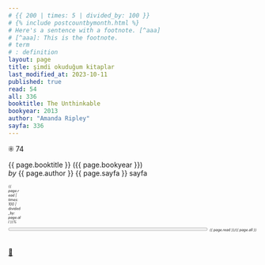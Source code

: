 ```yaml
---
# {{ 200 | times: 5 | divided_by: 100 }}
# {% include postcountbymonth.html %}
# Here's a sentence with a footnote. [^aaa]
# [^aaa]: This is the footnote.
# term
# : definition
layout: page
title: şimdi okuduğum kitaplar
last_modified_at: 2023-10-11
published: true
read: 54
all: 336
booktitle: The Unthinkable
bookyear: 2013
author: "Amanda Ripley"
sayfa: 336
---
```


⁜ 74

{{ page.booktitle }} ({{ page.bookyear }})  
_by_ {{ page.author }}
{{ page.sayfa }} sayfa

<div style="font-size: 50%; width: 5%; font-style: italic;" title="reading challenge 2023"> 
  {{ page.read | times: 100 | divided_by: page.all }}%
</div>

<div>
  <progress title="{{ page.read }}/{{ page.all }}" value="{{ page.read }}" max="{{ page.all }}" style="width: 80%;">xxx</progress>
  <span style="font-size: 50%; width: 5%; font-style: italic;" title="reading challenge 2023"> {{ page.read }}/{{ page.all }}</span>
</div>
<div style="clear: both"></div>
<br />

[🍃](https://www.nonfictionbooks.xyz/now.html "şimdi okuduğum kitaplar")
